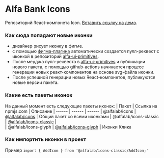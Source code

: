 # Alfa Bank Icons

Репозиторий React-компонета Icon.
[Вставить ссылку на демо](https://github.com/alfa-laboratory/icons).

### Как сюда попадают новые иконки
- дизайнер рисует иконку в фигме.
- с помощью [фигма-плагина](https://www.figma.com/community/plugin/822773501021259599/Publish-Icons) автоматически создается пулл-реквест с иконкой в репозиторий [alfa-ui-primitives](https://github.com/alfa-laboratory/alfa-ui-primitives).
- После мерджа пулл-реквеста в [alfa-ui-primitives](https://github.com/alfa-laboratory/alfa-ui-primitives) и публикации нового пакета, с помощью github-actions начинается процесс генерации новых реакт-компонентов на основе svg-файла иконки.
- После успешной генерации новых React-компонетов, публикуются новые версии пакета.

### Какие есть пакеты иконок
На данный момент есть следующие пакеты иконок:
| Пакет | Ссылка на npmjs.com | Описание
| ------ | ------ | ------
| @alfalab/icons | [@alfalab/icons](https://www.npmjs.com/package/@alfalab/icons) | Общий пакет со всеми иконками
| @alfalab/icons-classic | [@alfalab/icons-classic](https://www.npmjs.com/package/@alfalab/icons-classic) |  
| @alfalab/icons-glyph | [@alfalab/icons-glyph](https://www.npmjs.com/package/@alfalab/icons-glyph) |  Иконки Клика

### Как импортить иконки в проект
Пример
`import { AddIcon } from '@alfalab/icons-classic/AddIcon;'` 
